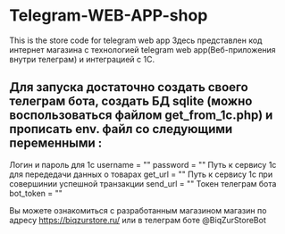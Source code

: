 # Telegram-WEB-APP-shop
This is the store code for telegram web app
Здесь представлен код интернет магазина с технологией telegram web app(Веб-приложения внутри телеграм) и интеграцией с 1С. 

## Для запуска достаточно создать своего телеграм бота, создать БД sqlite (можно воспользоваться файлом get_from_1c.php) и прописать env. файл со следующими переменными :
Логин и пароль для 1с
username = ""
password = ""
Путь к сервису 1с для передедачи данных о товарах 
get_url = ""
Путь к сервису 1с при совершинии успешной транзакции 
send_url = ""
Токен телеграм бота
bot_token = ""

Вы можете ознакомиться с разработанным магазином магазин по адресу https://biqzurstore.ru/ или в телеграм боте @BiqZurStoreBot
